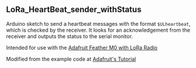 ## LoRa_HeartBeat_sender_withStatus

Arduino sketch to send a heartbeat messages with the format `$ULheartbeat`, which is checked by the receiver. It looks for an acknowledgement from the receiver and outputs the status to the serial monitor.

Intended for use with the [Adafruit Feather M0 with LoRa Radio](https://www.adafruit.com/product/3178)

Modified from the example code at [Adafruit's Tutorial](https://learn.adafruit.com/adafruit-feather-m0-radio-with-lora-radio-module/using-the-rfm-9x-radio)
